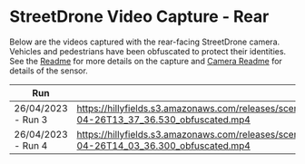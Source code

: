 # StreetDrone Video Capture - Rear

Below are the videos captured with the rear-facing StreetDrone camera.  Vehicles and pedestrians have been obfuscated to protect their identities. 
See the [Readme](ReadMe.md) for more details on the capture and [Camera Readme](../../ReadMe.md) for details of the sensor.


|Run | Link |
|----|------|
| 26/04/2023 - Run 3 | https://hillyfields.s3.amazonaws.com/releases/scenegraph/bubble/StreetDrone/Cameras/Rear/Video/STREETDRONE.REARCAM_VIDEO.2023-04-26T13_37_36.530_obfuscated.mp4 |
| 26/04/2023 - Run 4 | https://hillyfields.s3.amazonaws.com/releases/scenegraph/bubble/StreetDrone/Cameras/Rear/Video/STREETDRONE.REARCAM_VIDEO.2023-04-26T14_03_36.300_obfuscated.mp4 |
